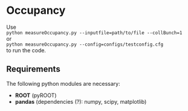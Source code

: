 # Occupancy

Use    
`python measureOccupancy.py --inputfile=path/to/file --collBunch=1`    
or   
`python measureOccupancy.py --config=configs/testconfig.cfg`    
to run the code.
## Requirements
The following python modules are necessary:
* __ROOT__ (pyROOT)
* __pandas__ (dependencies (?): numpy, scipy, matplotlib)
